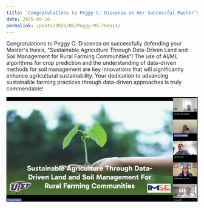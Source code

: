 ```yaml
---
title: 'Congratulations to Peggy C. Discenza on Her Successful Master’s Thesis Defense!'
date: 2025-05-16
permalink: /posts/2025/05/Peggy-MS-Thesis/
---
```


Congratulations to Peggy C. Discenza on successfully defending your Master's thesis, "Sustainable Agriculture Through Data-Driven Land and Soil Management for Rural Farming Communities"! The use of AI/ML algorithms for crop prediction and the understanding of data-driven methods for soil management are key innovations that will significantly enhance agricultural sustainability. Your dedication to advancing sustainable farming practices through data-driven approaches is truly commendable! <br/>

<img width="700" src="/images/Thesis_Defense_Peggy.png" />



